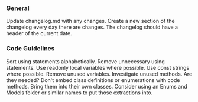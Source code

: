 ### General

Update changelog.md with any changes.
Create a new section of the changelog every day there are changes. 
The changelog should have a header of the current date.

### Code Guidelines

Sort using statements alphabetically.
Remove unnecessary using statements.
Use readonly local variables where possible.
Use const strings where possible.
Remove unused variables.
Investigate unused methods. Are they needed?
Don't embed class definitions or enumerations with code methods. Bring them into their own classes. Consider using an Enums and Models folder or similar names to put those extractions into.


